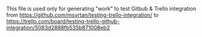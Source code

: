 This file is used only for generating "work" to test Gitbub & Trello integration from https://github.com/msvrtan/testing-trello-integration/ to https://trello.com/board/testing-trello-github-integration/5083d2888fb535b871008eb2
